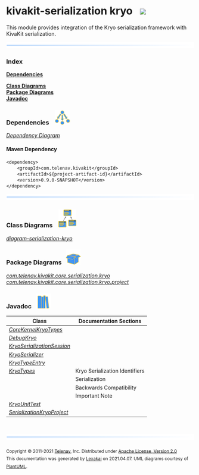 # kivakit-serialization kryo &nbsp;&nbsp;![](../../documentation/images/ice-48.png)

This module provides integration of the Kryo serialization framework with KivaKit serialization.

![](documentation/images/horizontal-line.png)

### Index

[**Dependencies**](#dependencies)  

[**Class Diagrams**](#class-diagrams)  
[**Package Diagrams**](#package-diagrams)  
[**Javadoc**](#javadoc)

### Dependencies &nbsp;&nbsp; ![](documentation/images/dependencies-40.png)

[*Dependency Diagram*](documentation/diagrams/dependencies.svg)

#### Maven Dependency

    <dependency>
        <groupId>com.telenav.kivakit</groupId>
        <artifactId>${project-artifact-id}</artifactId>
        <version>0.9.0-SNAPSHOT</version>
    </dependency>

![](documentation/images/horizontal-line.png)

[//]: # (start-user-text)



[//]: # (end-user-text)

### Class Diagrams &nbsp; &nbsp;![](documentation/images/diagram-48.png)

[*diagram-serialization-kryo*](documentation/diagrams/diagram-serialization-kryo.svg)  

### Package Diagrams &nbsp;&nbsp;![](documentation/images/box-40.png)

[*com.telenav.kivakit.core.serialization.kryo*](documentation/diagrams/com.telenav.kivakit.core.serialization.kryo.svg)  
[*com.telenav.kivakit.core.serialization.kryo.project*](documentation/diagrams/com.telenav.kivakit.core.serialization.kryo.project.svg)  

### Javadoc &nbsp;&nbsp;![](documentation/images/books-40.png)

| Class | Documentation Sections |
|---|---|
| [*CoreKernelKryoTypes*](https://telenav.github.io/kivakit/javadoc/kivakit.core.serialization.kryo/com/telenav/kivakit/core/serialization/kryo/CoreKernelKryoTypes.html) |  |  
| [*DebugKryo*](https://telenav.github.io/kivakit/javadoc/kivakit.core.serialization.kryo/com/telenav/kivakit/core/serialization/kryo/DebugKryo.html) |  |  
| [*KryoSerializationSession*](https://telenav.github.io/kivakit/javadoc/kivakit.core.serialization.kryo/com/telenav/kivakit/core/serialization/kryo/KryoSerializationSession.html) |  |  
| [*KryoSerializer*](https://telenav.github.io/kivakit/javadoc/kivakit.core.serialization.kryo/com/telenav/kivakit/core/serialization/kryo/KryoSerializer.html) |  |  
| [*KryoTypeEntry*](https://telenav.github.io/kivakit/javadoc/kivakit.core.serialization.kryo/com/telenav/kivakit/core/serialization/kryo/KryoTypeEntry.html) |  |  
| [*KryoTypes*](https://telenav.github.io/kivakit/javadoc/kivakit.core.serialization.kryo/com/telenav/kivakit/core/serialization/kryo/KryoTypes.html) | Kryo Serialization Identifiers |  
| | Serialization |  
| | Backwards Compatibility |  
| | Important Note |  
| [*KryoUnitTest*](https://telenav.github.io/kivakit/javadoc/kivakit.core.serialization.kryo/com/telenav/kivakit/core/serialization/kryo/KryoUnitTest.html) |  |  
| [*SerializationKryoProject*](https://telenav.github.io/kivakit/javadoc/kivakit.core.serialization.kryo/com/telenav/kivakit/core/serialization/kryo/project/SerializationKryoProject.html) |  |  

[//]: # (start-user-text)



[//]: # (end-user-text)

<br/>

![](documentation/images/horizontal-line.png)

<sub>Copyright &#169; 2011-2021 [Telenav](http://telenav.com), Inc. Distributed under [Apache License, Version 2.0](LICENSE)</sub>  
<sub>This documentation was generated by [Lexakai](https://github.com/Telenav/lexakai) on 2021.04.07. UML diagrams courtesy
of [PlantUML](http://plantuml.com).</sub>

